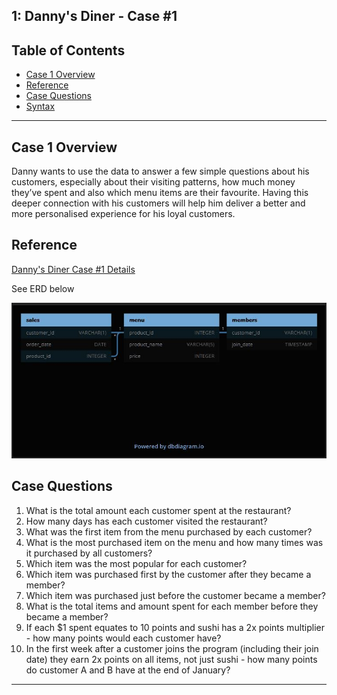 ## 1: Danny's Diner - Case #1 

## Table of Contents
- [Case 1 Overview](#case-1-overview)
- [Reference](#reference)
- [Case Questions](#case-questions)
- [Syntax](https://github.com/zidude1234/Danny_Diner-repo/blob/main/Danny's%20Diner%20Case%20%231/SQL%20Syntax/Case01%20Syntax.sql)

***

## Case 1 Overview
Danny wants to use the data to answer a few simple questions about his customers, especially about their visiting patterns, how much money they’ve spent and also which menu items are their favourite. Having this deeper connection with his customers will help him deliver a better and more personalised experience for his loyal customers. 

## Reference
<a href = https://8weeksqlchallenge.com/case-study-1/> Danny's Diner Case #1 Details</a>

See ERD below

<img src="ERD01.JPG" alt="Entity Relationship Diagram">

## Case Questions

1. What is the total amount each customer spent at the restaurant?
2. How many days has each customer visited the restaurant?
3. What was the first item from the menu purchased by each customer?
4. What is the most purchased item on the menu and how many times was it purchased by all customers?
5. Which item was the most popular for each customer?
6. Which item was purchased first by the customer after they became a member?
7. Which item was purchased just before the customer became a member?
10. What is the total items and amount spent for each member before they became a member?
11. If each $1 spent equates to 10 points and sushi has a 2x points multiplier - how many points would each customer have?
12. In the first week after a customer joins the program (including their join date) they earn 2x points on all items, not just sushi - how many points do customer A and B have at the end of January?

***
